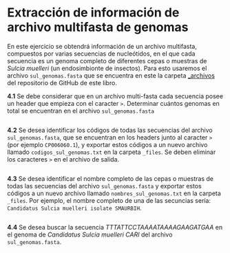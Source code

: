 # Extracción de información de archivo multifasta de genomas

En este ejercicio se obtendrá información de un archivo multifasta, compuestos por varias secuencias de nucleótidos, en el que cada secuencia es un genoma completo de diferentes cepas o muestras de *Sulcia muelleri* (un endosimbionte de insectos). Para esto usaremos el archivo `sul_genomas.fasta` que se encuentra en este la carpeta [_archivos](https://github.com/RSG-Ecuador/HerrComp4Bioinfo/Libro/Contenidos/_archivos/) del repositorio de GitHub de este libro.

**4.1** Se debe considerar que en un archivo multi-fasta cada secuencia posee un header que empieza con el caracter `>`. Determinar cuántos genomas en total se encuentran en el archivo `sul_genomas.fasta`

```bash

```

**4.2** Se desea identificar los códigos de todas las secuencias del archivo `sul_genomas.fasta`, que se encuentran en los headers junto al caracter `>` (por ejemplo `CP006060.1`), y exportar estos códigos a un nuevo archivo llamado `codigos_sul_genomas.txt` en la carpeta `_files`. Se deben eliminar los caracteres `>` en el archivo de salida.

```bash

```

**4.3** Se desea identificar el nombre completo de las cepas o muestras de todas las secuencias del archivo `sul_genomas.fasta` y exportar estos códigos a un nuevo archivo llamado `nombres_sul_genomas.txt` en la carpeta `_files`. Por ejemplo, el nombre completo de una de las secuncias sería: `Candidatus Sulcia muelleri isolate SMAURBIH`.

```bash

```

**4.4** Se desea buscar la secuencia *TTTATTCCTAAAATAAAAGAAGATGAA* en el genoma de *Candidatus Sulcia muelleri CARI* del archivo `sul_genomas.fasta`.

```bash

```
